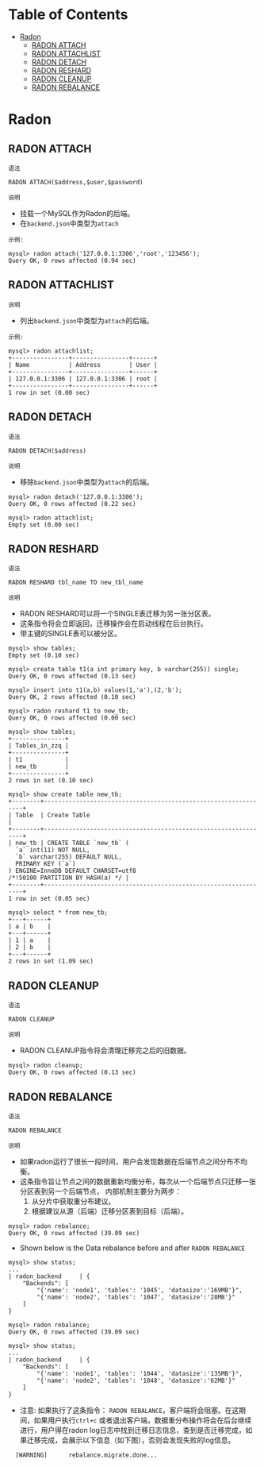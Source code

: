 Table of Contents
=================

   * [Radon](#radon)
      * [RADON ATTACH](#radon-attach)
      * [RADON ATTACHLIST](#radon-attachlist)
      * [RADON DETACH](#radon-detach)
      * [RADON RESHARD](#radon-reshard)
      * [RADON CLEANUP](#radon-cleanup)
      * [RADON REBALANCE](#radon-rebalance)

# Radon
## RADON ATTACH

`语法`
```
RADON ATTACH($address,$user,$password)
```

`说明`
* 挂载一个MySQL作为Radon的后端。
* 在`backend.json`中类型为`attach`

`示例: `

```
mysql> radon attach('127.0.0.1:3306','root','123456');
Query OK, 0 rows affected (0.94 sec)
```

## RADON ATTACHLIST

`说明`
* 列出`backend.json`中类型为`attach`的后端。

`示例: `
```
mysql> radon attachlist;
+----------------+----------------+------+
| Name           | Address        | User |
+----------------+----------------+------+
| 127.0.0.1:3306 | 127.0.0.1:3306 | root |
+----------------+----------------+------+
1 row in set (0.00 sec)
```

## RADON DETACH

`语法`
```
RADON DETACH($address)
```

`说明`
* 移除`backend.json`中类型为`attach`的后端。

```
mysql> radon detach('127.0.0.1:3306');
Query OK, 0 rows affected (0.22 sec)

mysql> radon attachlist;
Empty set (0.00 sec)
```

## RADON RESHARD

`语法`
```
RADON RESHARD tbl_name TO new_tbl_name
```

`说明`
* RADON RESHARD可以将一个SINGLE表迁移为另一张分区表。
* 这条指令将会立即返回，迁移操作会在启动线程在后台执行。
* 带主键的SINGLE表可以被分区。

```
mysql> show tables;
Empty set (0.10 sec)

mysql> create table t1(a int primary key, b varchar(255)) single;
Query OK, 0 rows affected (0.13 sec)

mysql> insert into t1(a,b) values(1,'a'),(2,'b');
Query OK, 2 rows affected (0.10 sec)

mysql> radon reshard t1 to new_tb;
Query OK, 0 rows affected (0.00 sec)

mysql> show tables;
+---------------+
| Tables_in_zzq |
+---------------+
| t1            |
| new_tb        |
+---------------+
2 rows in set (0.10 sec)

mysql> show create table new_tb;
+--------+----------------------------------------------------------------+
| Table  | Create Table                                                   |
+--------+----------------------------------------------------------------+
| new_tb | CREATE TABLE `new_tb` (
  `a` int(11) NOT NULL,
  `b` varchar(255) DEFAULT NULL,
  PRIMARY KEY (`a`)
) ENGINE=InnoDB DEFAULT CHARSET=utf8
/*!50100 PARTITION BY HASH(a) */ |
+--------+----------------------------------------------------------------+
1 row in set (0.05 sec)

mysql> select * from new_tb;
+---+------+
| a | b    |
+---+------+
| 1 | a    |
| 2 | b    |
+---+------+
2 rows in set (1.09 sec)
```

## RADON CLEANUP

`语法`
```
RADON CLEANUP
```

`说明`
* RADON CLEANUP指令将会清理迁移完之后的旧数据。

```
mysql> radon cleanup;
Query OK, 0 rows affected (0.13 sec)
```

## RADON REBALANCE

`语法`
```
RADON REBALANCE
```

`说明`
* 如果radon运行了很长一段时间，用户会发现数据在后端节点之间分布不均衡。
* 这条指令旨让节点之间的数据重新均衡分布，每次从一个后端节点只迁移一张分区表到另一个后端节点，
内部机制主要分为两步：
    1. 从分片中获取重分布建议。
    2. 根据建议从源（后端）迁移分区表到目标（后端）。
```
mysql> radon rebalance;
Query OK, 0 rows affected (39.09 sec)
```
* Shown below is the  Data rebalance before and after `RADON REBALANCE`
```
mysql> show status;
...
| radon_backend     | {
	"Backends": [
		"{'name': 'node1', 'tables': '1045', 'datasize':'169MB'}",
		"{'name': 'node2', 'tables': '1047', 'datasize':'28MB'}"
	]
}
```
```
mysql> radon rebalance;
Query OK, 0 rows affected (39.09 sec)
```
```
mysql> show status;
...
| radon_backend     | {
	"Backends": [
		"{'name': 'node1', 'tables': '1044', 'datasize':'135MB'}",
		"{'name': 'node2', 'tables': '1048', 'datasize':'62MB'}"
	]
}
```

* 注意: 如果执行了这条指令： `RADON REBALANCE`，客户端将会阻塞。在这期间，如果用户执行`ctrl+c` 或者退出客户端，数据重分布操作将会在后台继续进行，用户得在radon log日志中找到迁移日志信息，查到是否迁移完成，如果迁移完成，会展示以下信息（如下图），否则会发现失败的log信息。
```
  [WARNING]      rebalance.migrate.done...
```
